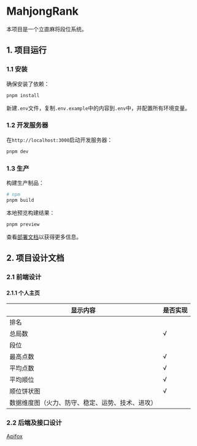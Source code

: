# MahjongRank

本项目是一个立直麻将段位系统。

## 1. 项目运行

### 1.1 安装

确保安装了依赖：

```bash
pnpm install
```

新建`.env`文件，复制`.env.example`中的内容到`.env`中，并配置所有环境变量。

### 1.2 开发服务器

在`http://localhost:3000`启动开发服务器：

```bash
pnpm dev
```

### 1.3 生产

构建生产制品：

```bash
# npm
pnpm build
```

本地预览构建结果：

```bash
pnpm preview
```

查看[部署文档](https://nuxt.com/docs/getting-started/deployment)以获得更多信息。

## 2. 项目设计文档

### 2.1 前端设计

#### 2.1.1 个人主页

| 显示内容                     | 是否实现 |
|--------------------------|------|
| 排名                       |      |
| 总局数                      | √    |
| 段位                       |      |
| 最高点数                     | √    |
| 平均点数                     | √    |
| 平均顺位                     | √    |
| 顺位饼状图                    | √    |
| 数据维度图（火力、防守、稳定、运势、技术、进攻） |      |

### 2.2 后端及接口设计

[Apifox](https://apifox.com/apidoc/shared/b793d103-e1b8-4e3c-aac3-ad5f49dd785d)

